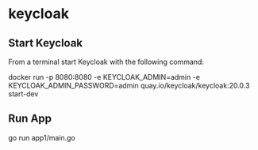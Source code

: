# keycloak

## Start Keycloak
From a terminal start Keycloak with the following command:

docker run -p 8080:8080 -e KEYCLOAK_ADMIN=admin -e KEYCLOAK_ADMIN_PASSWORD=admin quay.io/keycloak/keycloak:20.0.3 start-dev

## Run App

go run app1/main.go
